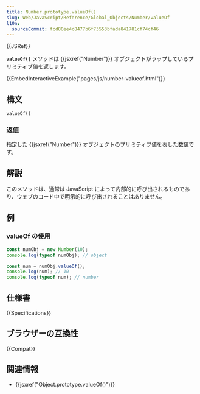 ```yaml
---
title: Number.prototype.valueOf()
slug: Web/JavaScript/Reference/Global_Objects/Number/valueOf
l10n:
  sourceCommit: fcd80ee4c8477b6f73553bfada841781cf74cf46
---
```


{{JSRef}}

**`valueOf()`** メソッドは {{jsxref("Number")}} オブジェクトがラップしているプリミティブ値を返します。

{{EmbedInteractiveExample("pages/js/number-valueof.html")}}

## 構文

```js-nolint
valueOf()
```

### 返値

指定した {{jsxref("Number")}} オブジェクトのプリミティブ値を表した数値です。

## 解説

このメソッドは、通常は JavaScript によって内部的に呼び出されるものであり、ウェブのコード中で明示的に呼び出されることはありません。

## 例

### valueOf の使用

```js
const numObj = new Number(10);
console.log(typeof numObj); // object

const num = numObj.valueOf();
console.log(num); // 10
console.log(typeof num); // number
```

## 仕様書

{{Specifications}}

## ブラウザーの互換性

{{Compat}}

## 関連情報

- {{jsxref("Object.prototype.valueOf()")}}
